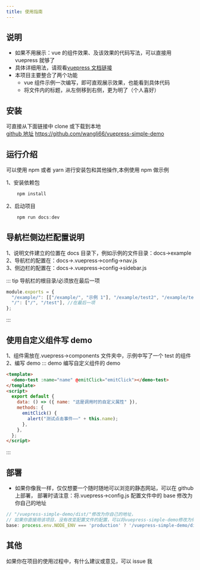 ```yaml
---
title: 使用指南
---
```


## 说明

- 如果不用展示：vue 的组件效果、及该效果的代码写法，可以直接用 vuepress 就够了
- 具体详细用法，请观看[vuepress 文档链接](https://vuepress.vuejs.org/zh/guide/)
- 本项目主要整合了两个功能
  - vue 组件示例一次编写，即可直观展示效果，也能看到具体代码
  - 将文件内的标题，从左侧移到右侧，更为明了（个人喜好）

## 安装

可直接从下面链接中 clone 或下载到本地<br/>
[github 地址](https://github.com/wangli66/vuepress-simple-demo)
https://github.com/wangli66/vuepress-simple-demo

## 运行介绍

可以使用 npm 或者 yarn 进行安装包和其他操作,本例使用 npm 做示例

1、安装依赖包

```js
    npm install
```

2、启动项目

```js
    npm run docs:dev
```

## 导航栏侧边栏配置说明

1、说明文件建立的位置在 docs 目录下，例如示例的文件目录：docs->example<br/>
2、导航栏的配置在：docs->.vuepress->config->nav.js<br/>
3、侧边栏的配置在：docs->.vuepress->config->sidebar.js<br/>

::: tip
导航栏的根目录/必须放在最后一项

```js
module.exports = {
  "/example/": [["/example/", "示例 1"], "/example/test2", "/example/test3"],
  "/": ["/", "/test"], //在最后一项
};
```

:::

## 使用自定义组件写 demo

1、组件需放在.vuepress->components 文件夹中，示例中写了一个 test 的组件<br/>
2、编写 demo
::: demo 编写自定义组件的 demo

```html
<template>
  <demo-test :name="name" @emitClick="emitClick"></demo-test>
</template>
<script>
  export default {
    data: () => ({ name: "这是调用时的自定义属性" }),
    methods: {
      emitClick() {
        alert("测试点击事件——" + this.name);
      },
    },
  };
</script>
```

:::

## 部署

- 如果你像我一样，仅仅想要一个随时随地可以浏览的静态网站，可以在 github 上部署，
  部署时请注意：将.vuepress->config.js 配置文件中的 base 修改为你自己的地址

```js
// "/vuepress-simple-demo/dist/"修改为你自己的地址，
// 如果你直接用该项目，没有改变配置文件的配置，可以将vuepress-simple-demo修改为你的库名或项目名就可以
base: process.env.NODE_ENV === 'production' ? '/vuepress-simple-demo/dist/' : '/',
```

## 其他

如果你在项目的使用过程中，有什么建议或意见，可以 issue 我
